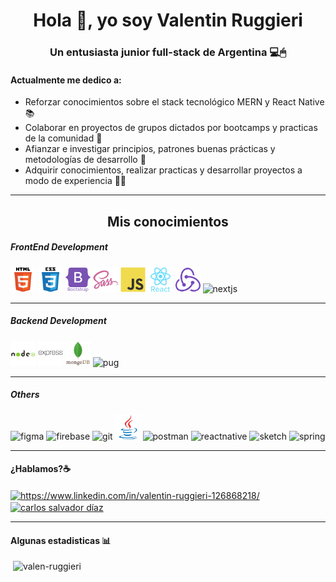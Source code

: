 
<h1 align="center">Hola 👋, yo soy Valentin Ruggieri</h1>
<h3 align="center">Un entusiasta junior full-stack de Argentina 💻🖱</h3>



#### Actualmente me dedico a:

- Reforzar conocimientos sobre el stack tecnológico MERN y React Native 📚
- Colaborar en proyectos de grupos dictados por bootcamps y practicas de la comunidad 👥 
- Afianzar e investigar principios, patrones buenas prácticas y metodologías de desarrollo 🔎 
- Adquirir conocimientos, realizar practicas y desarrollar proyectos a modo de experiencia 👨‍💻 
___


<h2 align="center"> Mis conocimientos </h2>


##### FrontEnd Development 

<div>
<img src="https://raw.githubusercontent.com/devicons/devicon/master/icons/html5/html5-original-wordmark.svg" alt="html5" width="40" height="40"/>
<img src="https://raw.githubusercontent.com/devicons/devicon/master/icons/css3/css3-original-wordmark.svg" alt="css3" width="40" height="40"/>
<img src="https://raw.githubusercontent.com/devicons/devicon/master/icons/bootstrap/bootstrap-plain-wordmark.svg" alt="bootstrap" width="40" height="40"/>
<img src="https://raw.githubusercontent.com/devicons/devicon/master/icons/sass/sass-original.svg" alt="sass" width="40" height="40"/>
<img src="https://raw.githubusercontent.com/devicons/devicon/master/icons/javascript/javascript-original.svg" alt="javascript" width="40" height="40"/>
<img src="https://raw.githubusercontent.com/devicons/devicon/master/icons/react/react-original-wordmark.svg" alt="react" width="40" height="40"/>
<img src="https://raw.githubusercontent.com/devicons/devicon/master/icons/redux/redux-original.svg" alt="redux" width="40" height="40"/>
<img src="https://cdn.worldvectorlogo.com/logos/nextjs-2.svg" alt="nextjs" width="40" height="40"/>
</div>


____

##### Backend Development

<div>
<img src="https://raw.githubusercontent.com/devicons/devicon/master/icons/nodejs/nodejs-original-wordmark.svg" alt="nodejs" width="40" height="40"/>
<img src="https://raw.githubusercontent.com/devicons/devicon/master/icons/express/express-original-wordmark.svg" alt="express" width="40" height="40"/>
<img src="https://raw.githubusercontent.com/devicons/devicon/master/icons/mongodb/mongodb-original-wordmark.svg" alt="mongodb" width="40" height="40"/>
<img src="https://cdn.worldvectorlogo.com/logos/pug.svg" alt="pug" width="40" height="40"/>
</div>

_____



 ##### Others 
 

<div>
<img src="https://www.vectorlogo.zone/logos/figma/figma-icon.svg" alt="figma" width="40" height="40"/>
<img src="https://www.vectorlogo.zone/logos/firebase/firebase-icon.svg" alt="firebase" width="40" height="40"/>
<img src="https://www.vectorlogo.zone/logos/git-scm/git-scm-icon.svg" alt="git" width="40" height="40"/>
<img src="https://raw.githubusercontent.com/devicons/devicon/master/icons/java/java-original.svg" alt="java" width="40" height="40"/>
<img src="https://www.vectorlogo.zone/logos/getpostman/getpostman-icon.svg" alt="postman" width="40" height="40"/>
<img src="https://reactnative.dev/img/header_logo.svg" alt="reactnative" width="40" height="40"/>
<img src="https://www.vectorlogo.zone/logos/sketchapp/sketchapp-icon.svg" alt="sketch" width="40" height="40"/>
<img src="https://www.vectorlogo.zone/logos/springio/springio-icon.svg" alt="spring" width="40" height="40"/>
</div>

_____


#### ¿Hablamos?☕️

<p align="left">
  <a href="https://www.linkedin.com/in/ValentinRuggieri/" target="blank"><img align="center"src="https://raw.githubusercontent.com/rahuldkjain/github-profile-readme-generator/master/src/images/icons/Social/linked-in-alt.svg" alt="https://www.linkedin.com/in/valentin-ruggieri-126868218/" height="30" width="40"/></a>
 <a href="mailto:valeru.251@gmail.com?Subject=Muchas gracias por contactarme! puede aqui detallar su asunto 😀" ><img align="center" src="https://cdn.jsdelivr.net/npm/simple-icons@3.0.1/icons/gmail.svg" alt="carlos salvador díaz" height="30" width="40" /></a>
</p>


_____


#### Algunas estadisticas 📊  


<p>&nbsp;<img src="https://github-readme-stats.vercel.app/api?username=valen-ruggieri&show_icons=true&theme=dark&locale=en" alt="valen-ruggieri" /></p>

